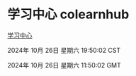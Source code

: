 # 学习中心 colearnhub
[学习中心](http://219.139.197.74:56308/colearnhub/)

2024年 10月 26日 星期六 19:50:02 CST

2024年 10月 26日 星期六 11:50:02 GMT
